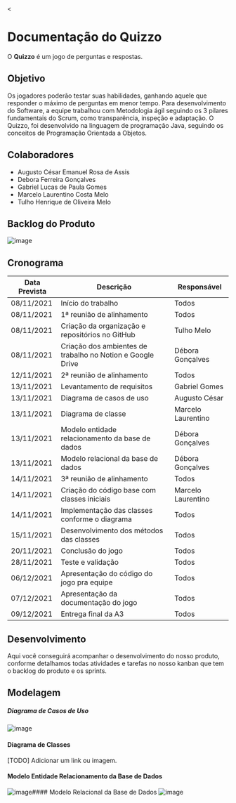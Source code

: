 <<!DOCTYPE html>
<html>
<head>
    <meta charset="utf-8">
    <meta name="viewport" content="width=device-width, initial-scale=1">
    <title>Quizzo</title>
</head>
<body>

# Documentação do Quizzo

O **Quizzo** é um jogo de perguntas e respostas.


## Objetivo

Os jogadores poderão testar suas habilidades, ganhando aquele que responder o máximo de perguntas em menor tempo. Para desenvolvimento do Software, a equipe trabalhou com Metodologia ágil seguindo os 3 pilares fundamentais do Scrum, como transparência, inspeção e adaptação. O Quizzo, foi desenvolvido na linguagem de programação Java, seguindo os conceitos de Programação Orientada a Objetos.


## Colaboradores

- Augusto César Emanuel Rosa de Assis
- Debora Ferreira Gonçalves
- Gabriel Lucas de Paula Gomes
- Marcelo Laurentino Costa Melo
- Tulho Henrique de Oliveira Melo

## Backlog do Produto 
    			
![image](https://user-images.githubusercontent.com/71988020/145096121-60b9d8b9-4863-4d3e-9172-013204ec07f2.png)
    
    
## Cronograma

<table width="100%">
  <thead>
    <tr>
      <th>Data Prevista</th>
      <th>Descrição</th>
      <th>Responsável</th>
    </tr>
  </thead>
  <tbody>
    <tr>
      <td>08/11/2021</td>
      <td>Início do trabalho</td>
      <td>Todos</td>
    </tr>
    <tr>
      <td>08/11/2021</td>
      <td>1ª reunião de alinhamento</td>
      <td>Todos</td>
    </tr>
    <tr>
      <td>08/11/2021</td>
      <td>Criação da organização e repositórios no GitHub</td>
      <td>Tulho Melo</td>
    </tr>
    <tr>
      <td>08/11/2021</td>
      <td>Criação dos ambientes de trabalho no Notion e Google Drive</td>
      <td>Débora Gonçalves</td>
    <tr>
      <td>12/11/2021</td>
      <td>2ª reunião de alinhamento</td>
      <td>Todos</td>
    </tr>
    <tr>
      <td>13/11/2021</td>
      <td>Levantamento de requisitos</td>
      <td>Gabriel Gomes</td>
    </tr>
    <tr>
      <td>13/11/2021</td>
      <td>Diagrama de casos de uso</td>
      <td>Augusto César</td>
    </tr>
    <tr>
      <td>13/11/2021</td>
      <td>Diagrama de classe</td>
      <td>Marcelo Laurentino</td>
    </tr>
    <tr>
      <td>13/11/2021</td>
      <td>Modelo entidade relacionamento da base de dados</td>
      <td>Débora Gonçalves</td>
    </tr>
    <tr>
      <td>13/11/2021</td>
      <td>Modelo relacional da base de dados</td>
      <td>Débora Gonçalves</td>
    </tr>
    <tr>
      <td>14/11/2021</td>
      <td>3ª reunião de alinhamento</td>
      <td>Todos</td>
    </tr>
    <tr>
      <td>14/11/2021</td>
      <td>Criação do código base com classes iniciais</td>
      <td>Marcelo Laurentino</td>
    </tr>
    <tr>
      <td>14/11/2021</td>
      <td>Implementação das classes conforme o diagrama</td>
      <td>Todos</td>
    </tr>
    <tr>
      <td>15/11/2021</td>
      <td>Desenvolvimento dos métodos das classes</td>
      <td>Todos</td>
    </tr>
    <tr>
      <td>20/11/2021</td>
      <td>Conclusão do jogo</td>
      <td>Todos</td>
    </tr>
    <tr>
      <td>28/11/2021</td>
      <td>Teste e validação</td>
      <td>Todos</td>
    </tr>
    <tr>
      <td>06/12/2021</td>
      <td>Apresentação do código do jogo pra equipe</td>
      <td>Todos</td>
    </tr>
    <tr>
      <td>07/12/2021</td>
      <td>Apresentação da documentação do jogo</td>
      <td>Todos</td>
    </tr>
    <tr>
      <td>09/12/2021</td>
      <td>Entrega final da A3</td>
      <td>Todos</td>
    </tr>
  </tbody>
</table>

## Desenvolvimento

Aqui você conseguirá acompanhar o desenvolvimento do nosso produto, conforme detalhamos todas atividades e tarefas no nosso kanban que tem o backlog do produto e os sprints.

## Modelagem

##### Diagrama de Casos de Uso
![image](https://user-images.githubusercontent.com/71988020/145095014-79a2eb1e-2db6-482f-ad91-f772ed1ee87b.png)

#### Diagrama de Classes
[TODO] Adicionar um link ou imagem.

#### Modelo Entidade Relacionamento da Base de Dados
![image](https://user-images.githubusercontent.com/71988020/145088205-84bb8e32-d13e-44ff-8fbd-ef36ad17efd5.png)#### Modelo Relacional da Base de Dados
![image](https://user-images.githubusercontent.com/71988020/143334087-4061c853-25f1-496c-95f0-61b4319b4c84.png)
</body>
</html>
